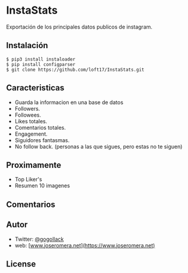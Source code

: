 # InstaStats
Exportación de los principales datos publicos de instagram. 

## Instalación
```
$ pip3 install instaloader
$ pip install configparser
$ git clone https://github.com/loft17/InstaStats.git
```

## Caracteristicas
- Guarda la informacion en una base de datos
- Followers.
- Followees.
- Likes totales.
- Comentarios totales.
- Engagement.
- Siguidores fantasmas.
- No follow back. (personas a las que sigues, pero estas no te siguen)

## Proximamente
- Top Liker's
- Resumen 10 imagenes

## Comentarios

## Autor
- Twitter: [@gogollack](https://twitter.com/gogollack)
- web: [www.joseromera.net](https://www.joseromera.net)

## License

